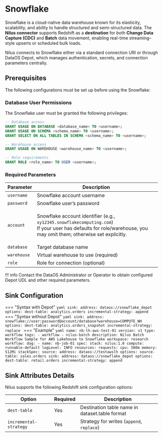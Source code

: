 # Snowflake

Snowflake is a cloud-native data warehouse known for its elasticity, scalability, and ability to handle structured and semi-structured data. The **Nilus connector** supports Redshift as a **destination** for both **Change Data Capture (CDC)** and **Batch** data movement, enabling real-time streaming–style upserts or scheduled bulk loads.

Nilus connects to Snowflake either via a standard connection URI or through DataOS Depot, which manages authentication, secrets, and connection parameters centrally.

## Prerequisites

The following configurations must be set up before using the Snowflake:

### **Database User Permissions**

The Snowflake user must be granted the following privileges:

```sql
-- Database access
GRANT USAGE ON DATABASE <database_name> TO <username>;
GRANT USAGE ON SCHEMA <schema_name> TO <username>;
GRANT SELECT ON ALL TABLES IN SCHEMA <schema_name> TO <username>;

-- Warehouse access
GRANT USAGE ON WAREHOUSE <warehouse_name> TO <username>;

-- Role requirements
GRANT ROLE <role_name> TO USER <username>;
```

### **Required Parameters**

| Parameter   | Description                                                                                                                                                                           |
| ----------- | ------------------------------------------------------------------------------------------------------------------------------------------------------------------------------------- |
| `username`  | Snowflake account username                                                                                                                                                            |
| `password`  | Snowflake user’s password                                                                                                                                                             |
| `account`   | <p>Snowflake account identifier (e.g., <code>xy12345.snowflakecomputing.com</code>)<br>If your user has defaults for role/warehouse, you may omit them; otherwise set explicitly.</p> |
| `database`  | Target database name                                                                                                                                                                  |
| `warehouse` | Virtual warehouse to use (required)                                                                                                                                                   |
| `role`      | Role for connection (optional)                                                                                                                                                        |

!!! info
    Contact the DataOS Administrator or Operator to obtain configured Depot UDL and other required parameters.

## Sink Configuration

=== "Syntax with Depot"
    ```yaml
    sink:
      address: dataos://snowflake_depot
      options:
        dest-table: analytics.orders
        incremental-strategy: append
    ```
=== "Syntax without Depot"
    ```yaml
    sink:
      address: snowflake://user:password@account/database?warehouse=COMPUTE_WH
      options:
        dest-table: analytics.orders_snapshot
        incremental-strategy: replace
    ```
=== "Example"
    ```yaml
    name: nb-lh-aws-test-01
    version: v1
    type: workflow
    tags:
        - workflow
        - nilus-batch
    description: Nilus Batch Workflow Sample for AWS Lakehouse to Snowflake
    workspace: research
    workflow:
      dag:
        - name: nb-job-01
          spec:
            stack: nilus:1.0
            compute: runnable-default
            logLevel: INFO
            resources:
              requests:
                cpu: 500m
                memory: 512Mi
            stackSpec:
              source:
                address: dataos://testawslh
                options:
                  source-table: sales.orders
              sink:
                address: dataos://snowflake_depot
                options:
                  dest-table: retail.orders
                  incremental-strategy: append
    ```

## Sink Attributes Details

Nilus supports the following Redshift sink configuration options:

| Option                 | Required | Description                                    |
| ---------------------- | -------- | ---------------------------------------------- |
| `dest-table`           | Yes      | Destination table name in dataset.table format |
| `incremental-strategy` | Yes      | Strategy for writes (`append`, `replace`)      |

